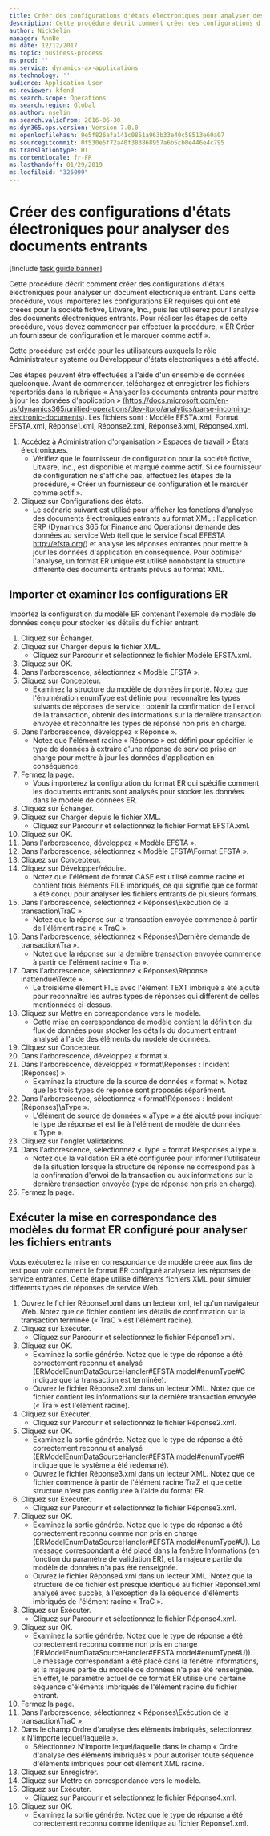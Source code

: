 ```yaml
---
title: Créer des configurations d'états électroniques pour analyser des documents entrants
description: Cette procédure décrit comment créer des configurations d'états électroniques pour analyser un document électronique entrant.
author: NickSelin
manager: AnnBe
ms.date: 12/12/2017
ms.topic: business-process
ms.prod: ''
ms.service: dynamics-ax-applications
ms.technology: ''
audience: Application User
ms.reviewer: kfend
ms.search.scope: Operations
ms.search.region: Global
ms.author: nselin
ms.search.validFrom: 2016-06-30
ms.dyn365.ops.version: Version 7.0.0
ms.openlocfilehash: 9e5f826afa141c0851a963b33e40c58513e60a07
ms.sourcegitcommit: 0f530e5f72a40f383868957a6b5cb0e446e4c795
ms.translationtype: HT
ms.contentlocale: fr-FR
ms.lasthandoff: 01/29/2019
ms.locfileid: "326099"
---
```

# <a name="design-er-configurations-to-parse-incoming-documents"></a>Créer des configurations d'états électroniques pour analyser des documents entrants

[!include [task guide banner](../../includes/task-guide-banner.md)]

Cette procédure décrit comment créer des configurations d'états électroniques pour analyser un document électronique entrant. Dans cette procédure, vous importerez les configurations ER requises qui ont été créées pour la société fictive, Litware, Inc., puis les utiliserez pour l'analyse des documents électroniques entrants. Pour réaliser les étapes de cette procédure, vous devez commencer par effectuer la procédure, « ER Créer un fournisseur de configuration et le marquer comme actif ».

Cette procédure est créée pour les utilisateurs auxquels le rôle Administrateur système ou Développeur d'états électroniques a été affecté. 

Ces étapes peuvent être effectuées à l'aide d'un ensemble de données quelconque. Avant de commencer, téléchargez et enregistrer les fichiers répertoriés dans la rubrique « Analyser les documents entrants pour mettre à jour les données d'application » (https://docs.microsoft.com/en-us/dynamics365/unified-operations/dev-itpro/analytics/parse-incoming-electronic-documents). Les fichiers sont : Modèle EFSTA.xml, Format EFSTA.xml, Réponse1.xml, Réponse2.xml, Réponse3.xml, Réponse4.xml.

1. Accédez à Administration d'organisation > Espaces de travail > États électroniques.
    * Vérifiez que le fournisseur de configuration pour la société fictive, Litware, Inc., est disponible et marqué comme actif. Si ce fournisseur de configuration ne s'affiche pas, effectuez les étapes de la procédure, « Créer un fournisseur de configuration et le marquer comme actif ».  
2. Cliquez sur Configurations des états.
    * Le scénario suivant est utilisé pour afficher les fonctions d'analyse des documents électroniques entrants au format XML : l'application ERP (Dynamics 365 for Finance and Operations) demande des données au service Web (tell que le service fiscal EFESTA http://efsta.org/) et analyse les réponses entrantes pour mettre à jour les données d'application en conséquence. Pour optimiser l'analyse, un format ER unique est utilisé nonobstant la structure différente des documents entrants prévus au format XML.   

## <a name="import-and-review-er-configurations"></a>Importer et examiner les configurations ER
Importez la configuration du modèle ER contenant l'exemple de modèle de données conçu pour stocker les détails du fichier entrant.  
1. Cliquez sur Échanger.
2. Cliquez sur Charger depuis le fichier XML.
    * Cliquez sur Parcourir et sélectionnez le fichier Modèle EFSTA.xml.  
3. Cliquez sur OK.
4. Dans l'arborescence, sélectionnez « Modèle EFSTA ».
5. Cliquez sur Concepteur.
    * Examinez la structure du modèle de données importé. Notez que l'énumération enumType est définie pour reconnaître les types suivants de réponses de service : obtenir la confirmation de l'envoi de la transaction, obtenir des informations sur la dernière transaction envoyée et reconnaître les types de réponse non pris en charge.   
6. Dans l'arborescence, développez « Réponse ».
    * Notez que l'élément racine « Réponse » est défini pour spécifier le type de données à extraire d'une réponse de service prise en charge pour mettre à jour les données d'application en conséquence.   
7. Fermez la page.
    * Vous importerez la configuration du format ER qui spécifie comment les documents entrants sont analysés pour stocker les données dans le modèle de données ER.   
8. Cliquez sur Échanger.
9. Cliquez sur Charger depuis le fichier XML.
    * Cliquez sur Parcourir et sélectionnez le fichier Format EFSTA.xml.  
10. Cliquez sur OK.
11. Dans l'arborescence, développez « Modèle EFSTA ».
12. Dans l'arborescence, sélectionnez « Modèle EFSTA\Format EFSTA ».
13. Cliquez sur Concepteur.
14. Cliquez sur Développer/réduire.
    * Notez que l'élément de format CASE est utilisé comme racine et contient trois éléments FILE imbriqués, ce qui signifie que ce format a été conçu pour analyser les fichiers entrants de plusieurs formats.  
15. Dans l'arborescence, sélectionnez « Réponses\Exécution de la transaction\TraC ».
    * Notez que la réponse sur la transaction envoyée commence à partir de l'élément racine « TraC ».   
16. Dans l'arborescence, sélectionnez « Réponses\Dernière demande de transaction\Tra ».
    * Notez que la réponse sur la dernière transaction envoyée commence à partir de l'élément racine « Tra ».   
17. Dans l'arborescence, sélectionnez « Réponses\Réponse inattendue\Texte ».
    * Le troisième élément FILE avec l'élément TEXT imbriqué a été ajouté pour reconnaître les autres types de réponses qui diffèrent de celles mentionnées ci-dessus.   
18. Cliquez sur Mettre en correspondance vers le modèle.
    * Cette mise en correspondance de modèle contient la définition du flux de données pour stocker les détails du document entrant analysé à l'aide des éléments du modèle de données.  
19. Cliquez sur Concepteur.
20. Dans l'arborescence, développez « format ».
21. Dans l'arborescence, développez « format\Réponses : Incident (Réponses) ».
    * Examinez la structure de la source de données « format ». Notez que les trois types de réponse sont proposés séparément.   
22. Dans l'arborescence, sélectionnez « format\Réponses : Incident (Réponses)\aType ».
    * L'élément de source de données « aType » a été ajouté pour indiquer le type de réponse et est lié à l'élément de modèle de données « Type ».  
23. Cliquez sur l'onglet Validations.
24. Dans l'arborescence, sélectionnez « Type = format.Responses.aType ».
    * Notez que la validation ER a été configurée pour informer l'utilisateur de la situation lorsque la structure de réponse ne correspond pas à la confirmation d'envoi de la transaction ou aux informations sur la dernière transaction envoyée (type de réponse non pris en charge).   
25. Fermez la page.

## <a name="run-model-mapping-of-er-format-configured-for-parsing-incoming-files"></a>Exécuter la mise en correspondance des modèles du format ER configuré pour analyser les fichiers entrants
Vous exécuterez la mise en correspondance de modèle créée aux fins de test pour voir comment le format ER configuré analysera les réponses de service entrantes. Cette étape utilise différents fichiers XML pour simuler différents types de réponses de service Web.   
1. Ouvrez le fichier Réponse1.xml dans un lecteur xml, tel qu'un navigateur Web. Notez que ce fichier contient les détails de confirmation sur la transaction terminée (« TraC » est l'élément racine).   
2. Cliquez sur Exécuter.
    * Cliquez sur Parcourir et sélectionnez le fichier Réponse1.xml.  
3. Cliquez sur OK.
    * Examinez la sortie générée. Notez que le type de réponse a été correctement reconnu et analysé (ERModelEnumDataSourceHandler#EFSTA model#enumType#C indique que la transaction est terminée).   
    * Ouvrez le fichier Réponse2.xml dans un lecteur XML. Notez que ce fichier contient les informations sur la dernière transaction envoyée (« Tra » est l'élément racine).   
4. Cliquez sur Exécuter.
    * Cliquez sur Parcourir et sélectionnez le fichier Réponse2.xml.  
5. Cliquez sur OK.
    * Examinez la sortie générée. Notez que le type de réponse a été correctement reconnu et analysé (ERModelEnumDataSourceHandler#EFSTA model#enumType#R indique que le système a été redémarré).   
    * Ouvrez le fichier Réponse3.xml dans un lecteur XML. Notez que ce fichier commence à partir de l'élément racine TraZ et que cette structure n'est pas configurée à l'aide du format ER.   
6. Cliquez sur Exécuter.
    * Cliquez sur Parcourir et sélectionnez le fichier Réponse3.xml.  
7. Cliquez sur OK.
    * Examinez la sortie générée. Notez que le type de réponse a été correctement reconnu comme non pris en charge (ERModelEnumDataSourceHandler#EFSTA model#enumType#U). Le message correspondant a été placé dans la fenêtre Informations (en fonction du paramètre de validation ER), et la majeure partie du modèle de données n'a pas été renseignée.   
    * Ouvrez le fichier Réponse4.xml dans un lecteur XML. Notez que la structure de ce fichier est presque identique au fichier Réponse1.xml analysé avec succès, à l'exception de la séquence d'éléments imbriqués de l'élément racine « TraC ».   
8. Cliquez sur Exécuter.
    * Cliquez sur Parcourir et sélectionnez le fichier Réponse4.xml.  
9. Cliquez sur OK.
    * Examinez la sortie générée. Notez que le type de réponse a été correctement reconnu comme non pris en charge (ERModelEnumDataSourceHandler#EFSTA model#enumType#U)). Le message correspondant a été placé dans la fenêtre Informations, et la majeure partie du modèle de données n'a pas été renseignée. En effet, le paramètre actuel de ce format ER utilise une certaine séquence d'éléments imbriqués de l'élément racine du fichier entrant.   
10. Fermez la page.
11. Dans l'arborescence, sélectionnez « Réponses\Exécution de la transaction\TraC ».
12. Dans le champ Ordre d'analyse des éléments imbriqués, sélectionnez « N'importe lequel/laquelle ».
    * Sélectionnez N'importe lequel/laquelle dans le champ « Ordre d'analyse des éléments imbriqués » pour autoriser toute séquence d'éléments imbriqués pour cet élément XML racine.  
13. Cliquez sur Enregistrer.
14. Cliquez sur Mettre en correspondance vers le modèle.
15. Cliquez sur Exécuter.
    * Cliquez sur Parcourir et sélectionnez le fichier Réponse4.xml.  
16. Cliquez sur OK.
    * Examinez la sortie générée. Notez que le type de réponse a été correctement reconnu comme identique au fichier Réponse1.xml.  

